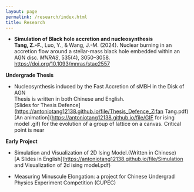 ```yaml
---
layout: page
permalink: /research/index.html
title: Research
---
```


- **Simulation of Black hole accretion and nucleosynthesis** <br>
**Tang, Z.-F.**, Luo, Y., & Wang, J.-M. (2024). Nuclear burning in an accretion flow around a stellar-mass black hole embedded within an AGN disc. *MNRAS*, 535(4), 3050–3058. https://doi.org/10.1093/mnras/stae2557

**Undergrade Thesis**
- Nucleosynthesis induced by the Fast Accretion of sMBH in the Disk of AGN<br>
Thesis is written in both Chinese and English. <br>
[Slides for Thesis Defence](https://antoniotang12138.github.io/file/Thesis_Defence_Zifan Tang.pdf)<br>
[An animation](https://antoniotang12138.github.io/file/GIF for ising model .gif) for the evolution of a group of lattice on a canvas. Critical point is near 

**Early Project**
- Simulation and Visualization of 2D Ising Model.(Written in Chinese)<br>
[A Slides in English](https://antoniotang12138.github.io/file/Simulation and Visualization of 2d ising model.pdf)

- Measuring Minuscule Elongation: a project for Chinese Undergrad Physics Experiment Competition (CUPEC)